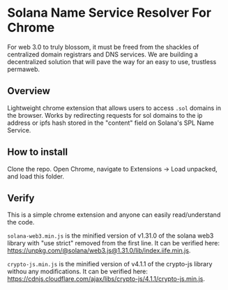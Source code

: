 # Solana Name Service Resolver For Chrome

For web 3.0 to truly blossom, it must be freed from the shackles of centralized domain registrars and DNS services. We are building a decentralized solution that will pave the way for an easy to use, trustless permaweb.

## Overview
Lightweight chrome extension that allows users to access `.sol` domains in the browser. Works by redirecting requests for sol domains to the ip address or ipfs hash stored in the "content" field on Solana's SPL Name Service.

## How to install
Clone the repo. Open Chrome, navigate to Extensions -> Load unpacked, and load this folder.

## Verify
This is a simple chrome extension and anyone can easily read/understand the code.

`solana-web3.min.js` is the minified version of v1.31.0 of the solana web3 library with "use strict" removed from the first line. It can be verified here: <https://unpkg.com/@solana/web3.js@1.31.0/lib/index.iife.min.js>.

`crypto-js.min.js` is the minified version of v4.1.1 of the crypto-js library withou any modifications. It can be verified here: <https://cdnjs.cloudflare.com/ajax/libs/crypto-js/4.1.1/crypto-js.min.js>.